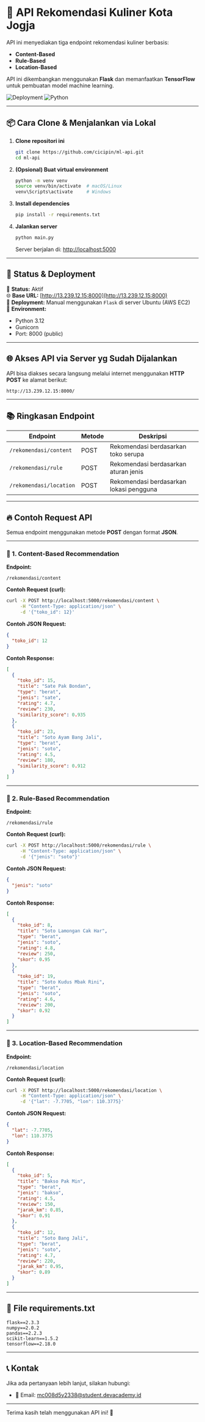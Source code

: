 # 🚀 API Rekomendasi Kuliner Kota Jogja

API ini menyediakan tiga endpoint rekomendasi kuliner berbasis:
- **Content-Based**
- **Rule-Based**
- **Location-Based**

API ini dikembangkan menggunakan **Flask** dan memanfaatkan **TensorFlow** untuk pembuatan model machine learning.

![Deployment](https://img.shields.io/badge/deployed-yes-brightgreen)
![Python](https://img.shields.io/badge/python-3.12-blue)

---

## 📦 Cara Clone & Menjalankan via Lokal

1. **Clone repositori ini**
   ```bash
   git clone https://github.com/cicipin/ml-api.git
   cd ml-api
   ```

2. **(Opsional) Buat virtual environment**
   ```bash
   python -m venv venv
   source venv/bin/activate  # macOS/Linux
   venv\Scripts\activate     # Windows
   ```

3. **Install dependencies**
   ```bash
   pip install -r requirements.txt
   ```

4. **Jalankan server**
   ```bash
   python main.py
   ```
   Server berjalan di: [http://localhost:5000](http://localhost:5000)

---

## 🚦 Status & Deployment

🔄 **Status:** Aktif  
🌐 **Base URL:** [http://13.239.12.15:8000](http://13.239.12.15:8000)  
🚀 **Deployment:** Manual menggunakan `Flask` di server Ubuntu (AWS EC2)  
📂 **Environment:**  
- Python 3.12
- Gunicorn
- Port: 8000 (public)

---

## 🌐 Akses API via Server yg Sudah Dijalankan

API bisa diakses secara langsung melalui internet menggunakan **HTTP POST** ke alamat berikut:

```
http://13.239.12.15:8000/
```

---

## 📚 Ringkasan Endpoint

| Endpoint                  | Metode | Deskripsi                      |
|---------------------------|--------|-------------------------------|
| `/rekomendasi/content`    | POST   | Rekomendasi berdasarkan toko serupa |
| `/rekomendasi/rule`       | POST   | Rekomendasi berdasarkan aturan jenis |
| `/rekomendasi/location`   | POST   | Rekomendasi berdasarkan lokasi pengguna |

---

## 🔥 Contoh Request API

Semua endpoint menggunakan metode **POST** dengan format **JSON**.

---

### 📌 1. Content-Based Recommendation
**Endpoint:**  
```
/rekomendasi/content
```

**Contoh Request (curl):**
```bash
curl -X POST http://localhost:5000/rekomendasi/content \
     -H "Content-Type: application/json" \
     -d '{"toko_id": 12}'
```

**Contoh JSON Request:**
```json
{
  "toko_id": 12
}
```

**Contoh Response:**
```json
[
  {
    "toko_id": 15,
    "title": "Sate Pak Bondan",
    "type": "berat",
    "jenis": "sate",
    "rating": 4.7,
    "review": 230,
    "similarity_score": 0.935
  },
  {
    "toko_id": 23,
    "title": "Soto Ayam Bang Jali",
    "type": "berat",
    "jenis": "soto",
    "rating": 4.5,
    "review": 180,
    "similarity_score": 0.912
  }
]
```

---

### 📌 2. Rule-Based Recommendation
**Endpoint:**  
```
/rekomendasi/rule
```

**Contoh Request (curl):**
```bash
curl -X POST http://localhost:5000/rekomendasi/rule \
     -H "Content-Type: application/json" \
     -d '{"jenis": "soto"}'
```

**Contoh JSON Request:**
```json
{
  "jenis": "soto"
}
```

**Contoh Response:**
```json
[
  {
    "toko_id": 8,
    "title": "Soto Lamongan Cak Har",
    "type": "berat",
    "jenis": "soto",
    "rating": 4.8,
    "review": 250,
    "skor": 0.95
  },
  {
    "toko_id": 19,
    "title": "Soto Kudus Mbak Rini",
    "type": "berat",
    "jenis": "soto",
    "rating": 4.6,
    "review": 200,
    "skor": 0.92
  }
]
```

---

### 📌 3. Location-Based Recommendation
**Endpoint:**  
```
/rekomendasi/location
```

**Contoh Request (curl):**
```bash
curl -X POST http://localhost:5000/rekomendasi/location \
     -H "Content-Type: application/json" \
     -d '{"lat": -7.7705, "lon": 110.3775}'
```

**Contoh JSON Request:**
```json
{
  "lat": -7.7705,
  "lon": 110.3775
}
```

**Contoh Response:**
```json
[
  {
    "toko_id": 5,
    "title": "Bakso Pak Min",
    "type": "berat",
    "jenis": "bakso",
    "rating": 4.5,
    "review": 150,
    "jarak_km": 0.85,
    "skor": 0.91
  },
  {
    "toko_id": 12,
    "title": "Soto Bang Jali",
    "type": "berat",
    "jenis": "soto",
    "rating": 4.7,
    "review": 220,
    "jarak_km": 0.95,
    "skor": 0.89
  }
]
```

---

## 📎 File requirements.txt

```
flask==2.3.3
numpy==2.0.2
pandas==2.2.3
scikit-learn==1.5.2
tensorflow==2.18.0
```

---

## 📞 Kontak

Jika ada pertanyaan lebih lanjut, silakan hubungi:
- 📧 Email: mc008d5y2338@student.devacademy.id

---

Terima kasih telah menggunakan API ini! 🙌
